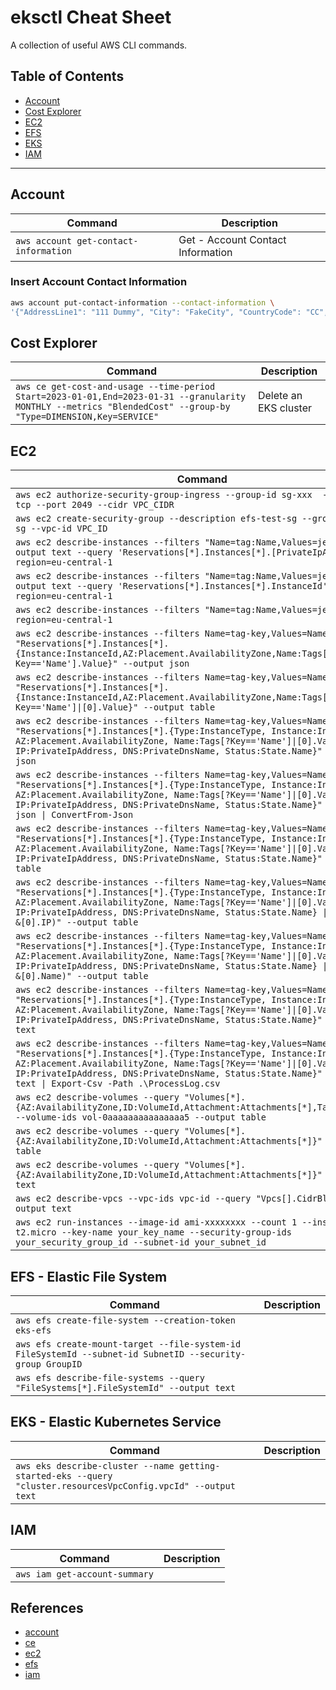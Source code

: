 # eksctl Cheat Sheet

A collection of useful AWS CLI commands.

## Table of Contents

- [Account](#account)
- [Cost Explorer](#cost-explorer)
- [EC2]()
- [EFS]()
- [EKS]()
- [IAM]()

---

## Account

| Command | Description |
|-|-|
| `aws account get-contact-information` | Get - Account Contact Information |

### Insert Account Contact Information

```bash
aws account put-contact-information --contact-information \
'{"AddressLine1": "111 Dummy", "City": "FakeCity", "CountryCode": "CC", "FullName": "Full Name Here", "PhoneNumber": "+11111111111", "PostalCode": "11111", "StateOrRegion": "ST"}'
```

## Cost Explorer

| Command | Description |
|-|-|
| `aws ce get-cost-and-usage --time-period Start=2023-01-01,End=2023-01-31 --granularity MONTHLY --metrics "BlendedCost" --group-by "Type=DIMENSION,Key=SERVICE"` | Delete an EKS cluster |

## EC2

| Command | Description |
|-|-|
| `aws ec2 authorize-security-group-ingress --group-id sg-xxx  --protocol tcp --port 2049 --cidr VPC_CIDR` | |
| `aws ec2 create-security-group --description efs-test-sg --group-name efs-sg --vpc-id VPC_ID` | |
| `aws ec2 describe-instances --filters "Name=tag:Name,Values=jenkins" --output text --query 'Reservations[*].Instances[*].[PrivateIpAddress]' --region=eu-central-1` | |
| `aws ec2 describe-instances --filters "Name=tag:Name,Values=jenkins" --output text --query 'Reservations[*].Instances[*].InstanceId' --region=eu-central-1` | |
| `aws ec2 describe-instances --filters "Name=tag:Name,Values=jenkins" --region=eu-central-1` | |
| `aws ec2 describe-instances --filters Name=tag-key,Values=Name --query "Reservations[*].Instances[*].{Instance:InstanceId,AZ:Placement.AvailabilityZone,Name:Tags[?Key=='Name'].Value}" --output json` | |
| `aws ec2 describe-instances --filters Name=tag-key,Values=Name --query "Reservations[*].Instances[*].{Instance:InstanceId,AZ:Placement.AvailabilityZone,Name:Tags[?Key=='Name']\|[0].Value}" --output table ` | |
| `aws ec2 describe-instances --filters Name=tag-key,Values=Name --query "Reservations[*].Instances[*].{Type:InstanceType, Instance:InstanceId, AZ:Placement.AvailabilityZone, Name:Tags[?Key=='Name']\|[0].Value, IP:PrivateIpAddress, DNS:PrivateDnsName, Status:State.Name}" --output json` | |
| `aws ec2 describe-instances --filters Name=tag-key,Values=Name --query "Reservations[*].Instances[*].{Type:InstanceType, Instance:InstanceId, AZ:Placement.AvailabilityZone, Name:Tags[?Key=='Name']\|[0].Value, IP:PrivateIpAddress, DNS:PrivateDnsName, Status:State.Name}" --output json \| ConvertFrom-Json` | |
| `aws ec2 describe-instances --filters Name=tag-key,Values=Name --query "Reservations[*].Instances[*].{Type:InstanceType, Instance:InstanceId, AZ:Placement.AvailabilityZone, Name:Tags[?Key=='Name']\|[0].Value, IP:PrivateIpAddress, DNS:PrivateDnsName, Status:State.Name}" --output table` | |
| `aws ec2 describe-instances --filters Name=tag-key,Values=Name --query "Reservations[*].Instances[*].{Type:InstanceType, Instance:InstanceId, AZ:Placement.AvailabilityZone, Name:Tags[?Key=='Name']\|[0].Value, IP:PrivateIpAddress, DNS:PrivateDnsName, Status:State.Name} \| sort_by(@, &[0].IP)" --output table` | |
| `aws ec2 describe-instances --filters Name=tag-key,Values=Name --query "Reservations[*].Instances[*].{Type:InstanceType, Instance:InstanceId, AZ:Placement.AvailabilityZone, Name:Tags[?Key=='Name']\|[0].Value, IP:PrivateIpAddress, DNS:PrivateDnsName, Status:State.Name} \| sort_by(@, &[0].Name)" --output table` | |
| `aws ec2 describe-instances --filters Name=tag-key,Values=Name --query "Reservations[*].Instances[*].{Type:InstanceType, Instance:InstanceId, AZ:Placement.AvailabilityZone, Name:Tags[?Key=='Name']\|[0].Value, IP:PrivateIpAddress, DNS:PrivateDnsName, Status:State.Name}" --output text` | |
| `aws ec2 describe-instances --filters Name=tag-key,Values=Name --query "Reservations[*].Instances[*].{Type:InstanceType, Instance:InstanceId, AZ:Placement.AvailabilityZone, Name:Tags[?Key=='Name']\|[0].Value, IP:PrivateIpAddress, DNS:PrivateDnsName, Status:State.Name}" --output text \| Export-Csv -Path .\ProcessLog.csv` | |
| `aws ec2 describe-volumes --query "Volumes[*].{AZ:AvailabilityZone,ID:VolumeId,Attachment:Attachments[*],Tags:Tags[*]}" --volume-ids vol-0aaaaaaaaaaaaaaa5 --output table` | |
| `aws ec2 describe-volumes --query "Volumes[*].{AZ:AvailabilityZone,ID:VolumeId,Attachment:Attachments[*]}" --output table` | |
| `aws ec2 describe-volumes --query "Volumes[*].{AZ:AvailabilityZone,ID:VolumeId,Attachment:Attachments[*]}" --output text` | |
| `aws ec2 describe-vpcs --vpc-ids vpc-id --query "Vpcs[].CidrBlock" --output text` | |
| `aws ec2 run-instances --image-id ami-xxxxxxxx --count 1 --instance-type t2.micro --key-name your_key_name --security-group-ids your_security_group_id --subnet-id your_subnet_id` | |

## EFS - Elastic File System

| Command | Description |
|-|-|
| `aws efs create-file-system --creation-token eks-efs` | |
| `aws efs create-mount-target --file-system-id FileSystemId --subnet-id SubnetID --security-group GroupID` | |
| `aws efs describe-file-systems --query "FileSystems[*].FileSystemId" --output text` | |

## EKS - Elastic Kubernetes Service

| Command | Description |
|-|-|
| `aws eks describe-cluster --name getting-started-eks --query "cluster.resourcesVpcConfig.vpcId" --output text` | |

## IAM

| Command | Description |
|-|-|
| `aws iam get-account-summary` | |

## References

- [account](https://docs.aws.amazon.com/cli/latest/reference/account)
- [ce](https://docs.aws.amazon.com/cli/latest/reference/ce)
- [ec2](https://docs.aws.amazon.com/cli/latest/reference/ec2)
- [efs](https://docs.aws.amazon.com/cli/latest/reference/efs)
- [iam](https://docs.aws.amazon.com/cli/latest/reference/iam)